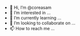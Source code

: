 - 👋 Hi, I’m @coreasam
- 👀 I’m interested in ...
- 🌱 I’m currently learning ...
- 💞️ I’m looking to collaborate on ...
- 📫 How to reach me ...

<!---
coreasam/coreasam is a ✨ special ✨ repository because its `README.md` (this file) appears on your GitHub profile.
You can click the Preview link to take a look at your changes.
--->
